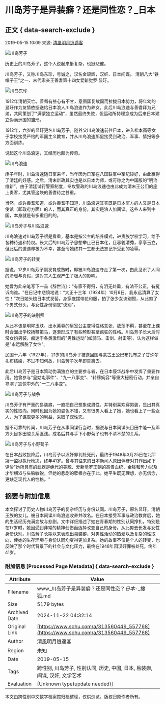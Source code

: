 # 川岛芳子是异装癖？还是同性恋？_日本

## 正文 { data-search-exclude }


2019-05-15 10:09 来源: [清風明月逍遥客](https://www.sohu.com/a/313560449_557768?spm=smpc.content-abroad.content.1.17322498789627PW33OT)

![川岛芳子](https://5b0988e595225.cdn.sohucs.com/images/20190513/51f96d8fdbd245abbf2d5cf50a44211c.jpg)

历史上的川岛芳子，这个人说起来挺复杂，也挺悲催。

川岛芳子，又称川岛东珍，号诚之，汉名金碧辉，汉奸、日本间谍。 清朝八大“铁帽子王”之一、末代肃亲王善耆第十四女爱新觉罗·显玗。

![川岛东珍](https://5b0988e595225.cdn.sohucs.com/images/20190513/261724d76b0549d6b9e4a2d3a64cf747.jpg)

1912年清朝灭亡。善耆有些心有不甘，意图匡复故国而拉拢日本势力，将年幼的显玗作为友情依据送给日本浪人川岛浪速作为养女。此后川岛浪速与善耆拜为兄弟，共同策划了"满蒙独立运动"，虽然最终失败，但运动所持理念成为后来日本建立伪满洲国的雏形。

1912年，六岁的显玗更名川岛芳子，随养父川岛浪速前往日本，进入松本高等女子学校接受严格的军国主义教育，并从川岛浪速那里接受到政治、军事、情报等多方面训练。

说起这个川岛浪速，其经历也颇为传奇。

![川岛浪速](https://5b0988e595225.cdn.sohucs.com/images/20190513/450e6ed565264603917d2a2d9f44f196.jpg)

庚子年时，川岛浪速随日军来华，当年因为日军在八国联军中军纪较好，由此赢得了清廷的好感。之后，清末新政其实也是以日本为师，或可称之为中国版的“明治维新”。由于清廷试行警察制度，专攻警政的川岛浪速也由此成为清末王公们的座上贵客，尤其管这块的善耆待之甚重。

当然，或许善耆知道、或许善耆不知道，川岛浪速其实既是日本军方的人又是日本使馆（即政府方面）的人，而其真正的身份，其实是浪人加间谍。这些人来到中国，本身就是有多重目的的。

![川岛芳子与川岛浪速](https://5b0988e595225.cdn.sohucs.com/images/20190513/407e9dff777242b78202ebc28566711e.jpg)

川岛浪速对川岛芳子很是看重，基本是按公主的培养模式，进贵族学校学习，给予各种待遇和特权。长大后的川岛芳子思想举止已日本化，且容貌清秀，亭亭玉立，但此后的遭遇却极为不幸，甚至令她终其一生都无法忘记所受到的凌辱。

![川岛芳子的转变](https://5b0988e595225.cdn.sohucs.com/images/20190513/70d25b34d0f64933b3167acae7b19968.jpg)

据说，17岁川岛芳子刚发育成熟时，即被川岛浪速夺走了第一次，由此见识了人间的冷暖与真假，这对其人生观产生了极大的影响。

她曾为此亲笔写下一首《辞世诗》："有家不得归，有泪无处垂，有法不公正，有冤诉向谁。"在日记中悲愤地说：“大正十三年（1924年）10月6日，我永远清算了女性！”次日她头梳日本式发髻，身穿底摆带花和服，拍了张少女诀别照，从此剪了个男式分头，与女性身份彻底"诀别"。

![川岛芳子的诀别照](https://5b0988e595225.cdn.sohucs.com/images/20190513/8166c4ab80ad478ebb1fa9bc3fb04230.jpg)

从此本该是明眸玉肤、出水芙蓉的皇室公主变得性格乖张、放荡不羁，甚至在上课时会溜出学校扬鞭策马，逐渐形成了有些畸形甚至疯狂的性格。川岛芳子长大后时常女扮男装，痴迷于各类激烈的"男性运动"(如骑马、击剑、射击等)，认为这样做是"永远解脱了女性"。

民国十六年（1927年），21岁的川岛芳子被送回国与蒙古王公巴布扎布之子甘珠尔扎布结婚，不过不知何故，川岛芳子次年即告离去。

此后川岛芳子是日本策动伪满独立的主要参与者，在日本侵华战争中发挥了重要作用。她曾参与"皇姑屯事件"、"九一八事变"、"转移婉容"等重大秘密行动，并亲自导演了震惊中外的"一二八事变"。

![川岛芳子与战争](https://5b0988e595225.cdn.sohucs.com/images/20190513/28b4fca02e9a48248f56e35665969d43.jpg)

川岛芳子有严重的易装癖，一直把自己想象成男性，并特别喜欢穿男装，显出其真实的性取向。同时也因为她的姿色不错，又有很男人看上了她，她也看上了一些女人，为了谋取更多的利益，采取了双性恋。

据不可靠的传闻，川岛芳子在从事间谍行当时，据说与日本间谍头目田中隆一及军方头目多田骏关系匪浅。成名后其与手下小野菊子也有不清不楚的关系。

![川岛芳子与小野菊子](https://5b0988e595225.cdn.sohucs.com/images/20190513/31cb549181d14be48732addba4af4970.jpg)

在日本战败投降后，川岛芳子以汉奸罪判处死刑，最终于1948年3月25日在北平第一监狱执行枪决，终年41岁。曾与其往来的日本新闻人原田伴彦对其作出如下评价"她所具有的武器是绝代的美貌、爱新觉罗王朝的高贵血统、金钱和势力以及才华横溢与头脑敏锐，但她的悲剧的孽根亦在于此。她平生既无理想，亦无信念，更缺乏现代人的性格。"

## 摘要与附加信息

<!-- tcd_abstract -->
本文探讨了历史人物川岛芳子的复杂经历与身份认同。川岛芳子，原名显玗，清朝王族的女儿，被日本间谍川岛浪速收养并改名。在日本接受军事与政治教育后，她的生活经历充满变故与悲剧。文中详细描述了她在青春期的性别认同挣扎，特别是在17岁时，她因受到非常的精神创伤而选择改变自己的身份，从此剪去长发与女性身份诀别。川岛芳子长期以来表现出易装癖，对男性活动的热爱以及复杂的性取向，使她的生存环境与身份认同均变得更加复杂。她的故事不仅是个人的转变，也反映了那个时代背景下的社会与文化压力，最终在1948年因汉奸罪被处死，终年41岁。
<!-- tcd_abstract_end -->

### 附加信息 [Processed Page Metadata] { data-search-exclude }

| Attribute       | Value                                  |
|-----------------|----------------------------------------|
| Filename        | www_川岛芳子是异装癖？还是同性恋？_日本_-_搜狐.md                             |
| Size            | 5179 bytes                           |
| Archived Date   | 2024-11-22 04:32:14                             |
| Original Link   | [https://www.sohu.com/a/313560449_557768](https://www.sohu.com/a/313560449_557768)                       |
| Author          | 清風明月逍遥客                               |
| Region          | 未知                               |
| Date            | 2019-05-15                                 |
| Tags            | 跨性别, 川岛芳子, 性别认同, 历史, 中国, 日本, 易装癖, 间谍, 汉奸, 文学艺术                                 |
| Evaluation            | [Unknown type(update needed)]                                 |
<!-- tcd_table_end -->

本文由跨性别中文数字档案馆归档整理，仅供浏览。版权归原作者所有。
